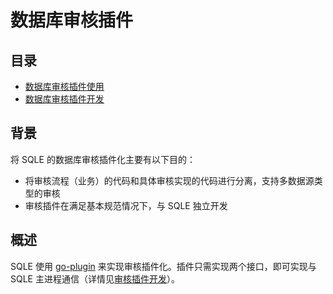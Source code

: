 # 数据库审核插件

## 目录
* [数据库审核插件使用](./auditplugin_management.md)
* [数据库审核插件开发](./auditplugin_development.md)

## 背景
将 SQLE 的数据库审核插件化主要有以下目的：
* 将审核流程（业务）的代码和具体审核实现的代码进行分离，支持多数据源类型的审核
* 审核插件在满足基本规范情况下，与 SQLE 独立开发

## 概述
SQLE 使用 [go-plugin](https://github.com/hashicorp/go-plugin) 来实现审核插件化。插件只需实现两个接口，即可实现与 SQLE 主进程通信（详情见[审核插件开发](./auditplugin_development.md)）。